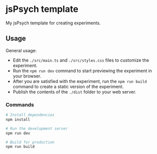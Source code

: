 # jsPsych template

My jsPsych template for creating experiments.

## Usage

General usage:

- Edit the `./src/main.ts` and `./src/styles.css` files to customize the experiment.
- Run the `npm run dev` command to start previewing the experiment in your browser.
- After you are satisfied with the experiment, run the `npm run build` command to create a static version of the experiment.
- Publish the contents of the `./dist` folder to your web server.

### Commands

```bash
# Install dependencies
npm install

# Run the development server
npm run dev

# Build for production
npm run build
```
